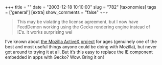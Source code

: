 +++
title = ""
date = "2003-12-18 10:10:00"
slug = "782"
[taxonomies]
tags = ['general']
[extra]
show_comments = "false"
+++

> This may be violating the license agreement, but I now have FeedDemon working using the Gecko rendering engine instead of IE’s. It works surprising wel

I’ve known about [the Mozilla ActiveX project](http://www.iol.ie/~locka/mozilla/mozilla.htm) for ages (genuinely one of the best and most useful things anyone could be doing with Mozilla), but never got around to trying it at all. But it’s this easy to replace the IE component embedded in apps with Gecko? Wow. Bring it on!
